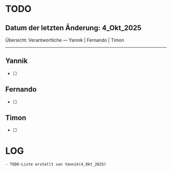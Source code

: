 # TODO


Datum der letzten Änderung: 4_Okt_2025
---

Übersicht: Verantwortliche — Yannik | Fernando | Timon

---


## Yannik

- [ ] 
## Fernando

- [ ] 

## Timon

- [ ] 



# LOG

    - TODO-Liste erstellt von Yannik(4_Okt_2025)





